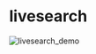 # livesearch

![livesearch_demo](https://github.com/white-paprika/livesearch/assets/85563648/03c839eb-299c-40bd-a652-b3ae4af49632)
